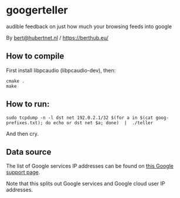 # googerteller
audible feedback on just how much your browsing feeds into google

By bert@hubertnet.nl / https://berthub.eu/

## How to compile
First install libpcaudio (libpcaudio-dev), then:

```
cmake .
make
```

## How to run:

```
sudo tcpdump -n -l dst net 192.0.2.1/32 $(for a in $(cat goog-prefixes.txt); do echo or dst net $a; done)  |  ./teller 
```

And then cry.

## Data source
The list of Google services IP addresses can be found on [this Google
support page](https://support.google.com/a/answer/10026322?hl=en).

Note that this splits out Google services and Google cloud user IP
addresses.
